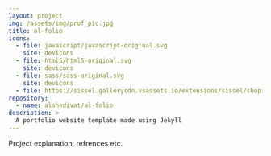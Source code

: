 ```yaml
---
layout: project
img: /assets/img/prof_pic.jpg
title: al-folio
icons:
  - file: javascript/javascript-original.svg
    site: devicons
  - file: html5/html5-original.svg
    site: devicons
  - file: sass/sass-original.svg
    site: devicons
  - file: https://sissel.gallerycdn.vsassets.io/extensions/sissel/shopify-liquid/4.0.1/1699358936199/Microsoft.VisualStudio.Services.Icons.Default
repository:
  - name: alshedivat/al-folio
description: >
  A portfolio website template made using Jekyll
---
```


Project explanation, refrences etc.

